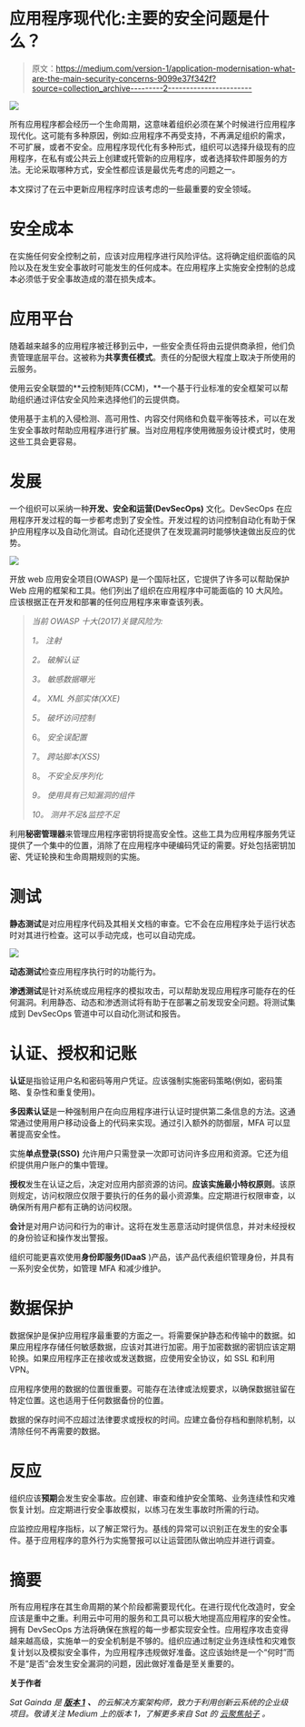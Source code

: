 # 应用程序现代化:主要的安全问题是什么？

> 原文：<https://medium.com/version-1/application-modernisation-what-are-the-main-security-concerns-9099e37f342f?source=collection_archive---------2----------------------->

![](img/40ec4335fecb4f905bbe950a29d4bea4.png)

所有应用程序都会经历一个生命周期，这意味着组织必须在某个时候进行应用程序现代化。这可能有多种原因，例如:应用程序不再受支持，不再满足组织的需求，不可扩展，或者不安全。应用程序现代化有多种形式，组织可以选择升级现有的应用程序，在私有或公共云上创建或托管新的应用程序，或者选择软件即服务的方法。无论采取哪种方式，安全性都应该是最优先考虑的问题之一。

本文探讨了在云中更新应用程序时应该考虑的一些最重要的安全领域。

# 安全成本

在实施任何安全控制之前，应该对应用程序进行风险评估。这将确定组织面临的风险以及在发生安全事故时可能发生的任何成本。在应用程序上实施安全控制的总成本必须低于安全事故造成的潜在损失成本。

# 应用平台

随着越来越多的应用程序被迁移到云中，一些安全责任将由云提供商承担，他们负责管理底层平台。这被称为**共享责任模式**。责任的分配很大程度上取决于所使用的云服务。

使用云安全联盟的**云控制矩阵(CCM)，**一个基于行业标准的安全框架可以帮助组织通过评估安全风险来选择他们的云提供商。

使用基于主机的入侵检测、高可用性、内容交付网络和负载平衡等技术，可以在发生安全事故时帮助应用程序进行扩展。当对应用程序使用微服务设计模式时，使用这些工具会更容易。

# 发展

一个组织可以采纳一种**开发、安全和运营(DevSecOps)** 文化。DevSecOps 在应用程序开发过程的每一步都考虑到了安全性。开发过程的访问控制自动化有助于保护应用程序以及自动化测试。自动化还提供了在发现漏洞时能够快速做出反应的优势。

![](img/13dc38280d33b7aaaf2f63f59cd232ec.png)

开放 web 应用安全项目(OWASP) 是一个国际社区，它提供了许多可以帮助保护 Web 应用的框架和工具。他们列出了组织在应用程序中可能面临的 10 大风险。应该根据正在开发和部署的任何应用程序来审查该列表。

> *当前 OWASP 十大(2017)关键风险为:*
> 
> *1。* *注射*
> 
> *2。* *破解认证*
> 
> *3。* *敏感数据曝光*
> 
> *4。* *XML 外部实体(XXE)*
> 
> *5。* *破坏访问控制*
> 
> 6。 *安全误配置*
> 
> 7。 *跨站脚本(XSS)*
> 
> 8。 *不安全反序列化*
> 
> *9。* *使用具有已知漏洞的组件*
> 
> *10。* *测井不足&监控不足*

利用**秘密管理器**来管理应用程序密钥将提高安全性。这些工具为应用程序服务凭证提供了一个集中的位置，消除了在应用程序中硬编码凭证的需要。好处包括密钥加密、凭证轮换和生命周期规则的实施。

# 测试

**静态测试**是对应用程序代码及其相关文档的审查。它不会在应用程序处于运行状态时对其进行检查。这可以手动完成，也可以自动完成。

![](img/611e85a67f5868aedafc909d27105cce.png)

**动态测试**检查应用程序执行时的功能行为。

**渗透测试**是针对系统或应用程序的模拟攻击，可以帮助发现应用程序可能存在的任何漏洞。利用静态、动态和渗透测试将有助于在部署之前发现安全问题。将测试集成到 DevSecOps 管道中可以自动化测试和报告。

# 认证、授权和记账

**认证**是指验证用户名和密码等用户凭证。应该强制实施密码策略(例如，密码策略、复杂性和重复使用)。

**多因素认证**是一种强制用户在向应用程序进行认证时提供第二条信息的方法。这通常通过使用用户移动设备上的代码来实现。通过引入额外的防御层，MFA 可以显著提高安全性。

实施**单点登录(SSO)** 允许用户只需登录一次即可访问许多应用和资源。它还为组织提供用户账户的集中管理。

**授权**发生在认证之后，决定对应用内部资源的访问。**应该实施最小特权原则**。该原则规定，访问权限应仅限于要执行的任务的最小资源集。应定期进行权限审查，以确保所有用户都有正确的访问权限。

**会计**是对用户访问和行为的审计。这将在发生恶意活动时提供信息，并对未经授权的身份验证和操作发出警报。

组织可能更喜欢使用**身份即服务(IDaaS** )产品，该产品代表组织管理身份，并具有一系列安全优势，如管理 MFA 和减少维护。

# 数据保护

数据保护是保护应用程序最重要的方面之一。将需要保护静态和传输中的数据。如果应用程序存储任何敏感数据，应该对其进行加密。用于加密数据的密钥应该定期轮换。如果应用程序正在接收或发送数据，应使用安全协议，如 SSL 和利用 VPN。

应用程序使用的数据的位置很重要。可能存在法律或法规要求，以确保数据驻留在特定位置。这也适用于任何数据备份的位置。

数据的保存时间不应超过法律要求或授权的时间。应建立备份存档和删除机制，以清除任何不再需要的数据。

# 反应

组织应该**预期**会发生安全事故。应创建、审查和维护安全策略、业务连续性和灾难恢复计划。应定期进行安全事故模拟，以练习在发生事故时所需的行动。

应监控应用程序指标，以了解正常行为。基线的异常可以识别正在发生的安全事件。基于应用程序的意外行为实施警报可以让运营团队做出响应并进行调查。

# 摘要

所有应用程序在其生命周期的某个阶段都需要现代化。在进行现代化改造时，安全应该是重中之重。利用云中可用的服务和工具可以极大地提高应用程序的安全性。拥有 DevSecOps 方法将确保在旅程的每一步都实现安全性。应用程序攻击变得越来越高级，实施单一的安全机制是不够的。组织应通过制定业务连续性和灾难恢复计划以及模拟安全事件，为应用程序违规做好准备。这应该始终是一个“何时”而不是“是否”会发生安全漏洞的问题，因此做好准备是至关重要的。

**关于作者**

*Sat Gainda 是* [***版本 1***](https://www.version1.com/) ***、*** *的云解决方案架构师，致力于利用创新云系统的企业级项目。敬请关注 Medium 上的版本 1，了解更多来自 Sat 的* [*云聚焦帖子*](https://www.version1.com/introduction-to-serverless/) *。*